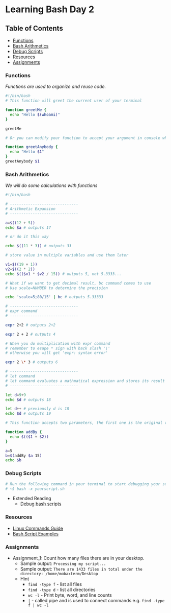 # Learning Bash Day 2

## Table of Contents
- [Functions](#functions)
- [Bash Arithmetics](#bash-arithmetics)
- [Debug Scripts](#debug-scripts)
- [Resources](#resources)
- [Assignments](#assignments)

### Functions
*Functions are used to organize and reuse code.*
```bash
#!/bin/bash
# This function will greet the current user of your terminal

function greetMe {
  echo "Hello $(whoami)"
}

greetMe

# Or you can modify your function to accept your argument in console when executing this script

function greetAnybody {
  echo "Hello $1"
}
greetAnybody $1
```

### Bash Arithmetics
*We will do some calculations with functions*
```bash
#!/bin/bash

# ------------------------------
# Arithmetic Expansion
# ------------------------------

a=$((12 + 5))
echo $a # outputs 17

# or do it this way

echo $((11 * 3)) # outputs 33

# store value in multiple variables and use them later

v1=$((19 + 1))
v2=$((2 * 2))
echo $(($v1 * $v2 / 15)) # outputs 5, not 5.3333...

# What if we want to get decimal result, bc command comes to use
# Use scale=NUMBER to determine the precision

echo 'scale=5;80/15' | bc # outputs 5.33333

# ------------------------------
# expr command
# ------------------------------

expr 2+2 # outputs 2+2

expr 2 + 2 # outputs 4

# When you do multiplication with expr command
# remember to esape * sign with back slash '\'
# otherwise you will get 'expr: syntax error'

expr 2 \* 3 # outputs 6

# ------------------------------
# let command
# let command evaluates a mathmatical expression and stores its result into a variable
# ------------------------------

let d=9+9
echo $d # outputs 18

let d++ # previously d is 18
echo $d # outputs 19

# This function accepts two parameters, the first one is the original value and the second one is the increment

function addBy {
  echo $(($1 + $2))
}

a=5
b=$(addBy $a 15)
echo $b

```

### Debug Scripts
```bash
# Run the following command in your terminal to start debugging your script
# ~$ bash -x yourscript.sh
```
- Extended Reading
  - [Debug bash scripts](https://tldp.org/LDP/Bash-Beginners-Guide/html/sect_02_03.html)

### Resources
- [Linux Commands Guide](https://ss64.com/bash/)
- [Bash Script Examples](https://linuxhint.com/30_bash_script_examples/)

### Assignments
- Assignment_1: Count how many files there are in your desktop.
  - Sample output: `Processing my script...`
  - Sample output: `There are 1433 files in total under the directory: /home/mobaxterm/Desktop`
  - Hint
    - `find -type f` - list all files
    - `find -type d` - list all directories
    - `wc -l` - Print byte, word, and line counts
    - `|` - called pipe and is used to connect commands e.g. `find -type f | wc -l`
